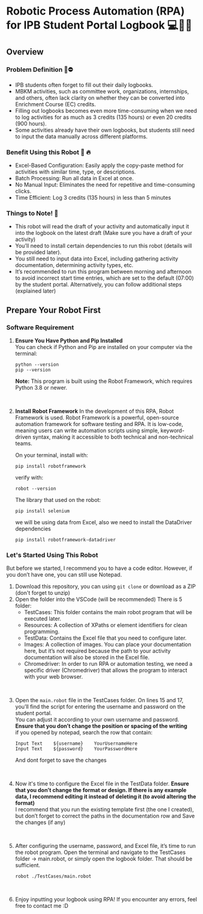 # Robotic Process Automation (RPA) for IPB Student Portal Logbook 💻🤖✨

## Overview

### Problem Definition 👀⛔
- IPB students often forget to fill out their daily logbooks.
- MBKM activities, such as committee work, organizations, internships, and others, often lack clarity on whether they can be converted into Enrichment Course (EC) credits.
- Filling out logbooks becomes even more time-consuming when we need to log activities for as much as 3 credits (135 hours) or even 20 credits (900 hours).
- Some activities already have their own logbooks, but students still need to input the data manually across different platforms. 

### Benefit Using this Robot 🤖 🔥
- Excel-Based Configuration: Easily apply the copy-paste method for activities with similar time, type, or descriptions.
- Batch Processing: Run all data in Excel at once.
- No Manual Input: Eliminates the need for repetitive and time-consuming clicks.
- Time Efficient: Log 3 credits (135 hours) in less than 5 minutes


### Things to Note! 📝
- This robot will read the draft of your activity and automatically input it into the logbook on the latest draft (Make sure you have a draft of your activity)
- You’ll need to install certain dependencies to run this robot (details will be provided later).
- You still need to input data into Excel, including gathering activity documentation, determining activity types, etc.
- It’s recommended to run this program between morning and afternoon to avoid incorrect start time entries, which are set to the default (07:00) by the student portal. Alternatively, you can follow additional steps (explained later)

## Prepare Your Robot First 

### Software Requirement
1. **Ensure You Have Python and Pip Installed**  
   You can check if Python and Pip are installed on your computer via the terminal:  
   ```
   python --version
   pip --version 
   ```  
    **Note:** This program is built using the Robot Framework, which requires Python 3.8 or newer.
  <br>
  
2. **Install Robot Framework**
    In the development of this RPA, Robot Framework is used. Robot Framework is a powerful, open-source automation framework for software testing and RPA. It is low-code, meaning users can write automation scripts using simple, keyword-driven syntax, making it accessible to both technical and non-technical teams.
    
    On your terminal, install with:

    ```
    pip install robotframework
    ```

    verify with:
    ```
    robot --version
    ```

    The library that used on the robot:
    ```
    pip install selenium
    ```

    we will be using data from Excel, also we need to install the DataDriver dependencies

    ```
    pip install robotframework-datadriver
    ```

### Let's Started Using This Robot
But before we started, I recommend you to have a code editor. However, if you don’t have one, you can still use Notepad.

1. Download this repository, you can using `git clone` or download as a ZIP (don't forget to unzip) 
2. Open the folder into the VSCode (will be recommended)
There is 5 folder:
    - TestCases: This folder contains the main robot program that will be executed later.
    - Resources: A collection of XPaths or element identifiers for clean programming.
    - TestData: Contains the Excel file that you need to configure later.
    - Images: A collection of images. You can place your documentation here, but it’s not required because the path to your activity documentation will also be stored in the Excel file.
    - Chromedriver: In order to run RPA or automation testing, we need a specific driver (Chromedriver) that allows the program to interact with your web browser. 

<br>

3. Open the `main.robot` file in the TestCases folder. On lines 15 and 17, you’ll find the script for entering the username and password on the student portal. <br>
    You can adjust it according to your own username and password. **Ensure that you don’t change the position or spacing of the writing** <br>
    if you opened by notepad, search the row that contain:
    ```
    Input Text    ${username}    YourUsernameHere
    Input Text    ${password}    YourPasswordHere    
    ```

    And dont forget to save the changes
    
<br>

4. Now it's time to configure the Excel file in the TestData folder. **Ensure that you don’t change the format or design. If there is any example data, I recommend editing it instead of deleting it (to avoid altering the format)** <br>
I recommend that you run the existing template first (the one I created), but don’t forget to correct the paths in the documentation row and Save the changes (if any)


<br>

5. After configuring the username, password, and Excel file, it’s time to run the robot program. Open the terminal and navigate to the TestCases folder -> main.robot, or simply open the logbook folder. That should be sufficient.

    ```
    robot ./TestCases/main.robot
    ```

<br>

6. Enjoy inputting your logbook using RPA! If you encounter any errors, feel free to contact me :D

